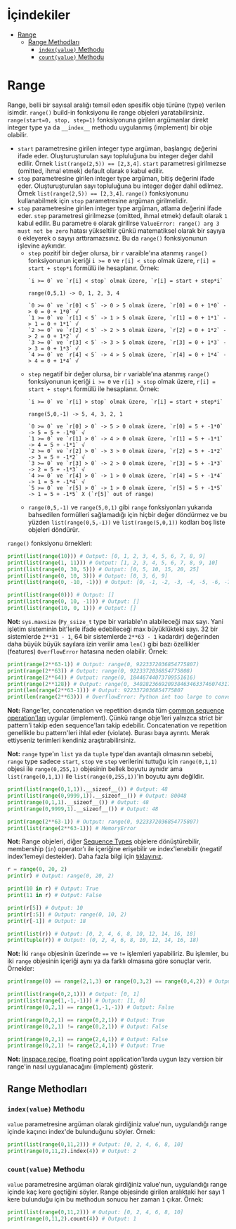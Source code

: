 # İçindekiler

- [Range](#1)
    - [Range Methodları](#1.1)
        - [`index(value)` Methodu](#1.1.1)
        - [`count(value)` Methodu](#1.1.2)

<h1 id="1">Range</h1>

Range, belli bir sayısal aralığı temsil eden spesifik obje türüne (type) verilen isimdir. `range()` build-in fonksiyonu ile range objeleri yaratabilirsiniz. `range(start=0, stop, step=1)` fonksiyonuna girilen argümanlar direkt integer type ya da `__index__` methodu uygulanmış (implement) bir obje olabilir.
- `start` parametresine girilen integer type argüman, başlangıç değerini ifade eder. Oluşturuşturulan sayı topluluğuna bu integer değer dahil edilir. Örnek `list(range(2,5)) == [2,3,4]`. `start` parametresi girilmezse (omitted, ihmal etmek) default olarak `0` kabul edilir.
- `stop` parametresine girilen integer type argüman, bitiş değerini ifade eder. Oluşturuşturulan sayı topluluğuna bu integer değer dahil edilmez. Örnek `list(range(2,5)) == [2,3,4]`. `range()` fonksiyonunu kullanabilmek için `stop` parametresine argüman girilmelidir.
- `step` parametresine girilen integer type argüman, atlama değerini ifade eder. `step` parametresi girilmezse (omitted, ihmal etmek) default olarak `1` kabul edilir. Bu parametre `0` olarak girilirse `ValueError: range() arg 3 must not be zero` hatası yükseltilir çünkü matematiksel olarak bir sayıya `0` ekleyerek o sayıyı arttıramazsınız. Bu da `range()` fonksiyonunun işlevine aykırıdır.
    - `step` pozitif bir değer olursa, bir `r` varaible'ına atanmış `range()` fonksiyonunun içeriği `i >= 0` ve `r[i] < stop` olmak üzere, `r[i] = start + step*i` formülü ile hesaplanır. Örnek:
        ```
        `i >= 0` ve `r[i] < stop` olmak üzere, `r[i] = start + step*i`

        range(0,5,1) -> 0, 1, 2, 3, 4

        `0 >= 0` ve `r[0] < 5` -> 0 > 5 olmak üzere, `r[0] = 0 + 1*0` -> 0 = 0 + 1*0` √
        `1 >= 0` ve `r[1] < 5` -> 1 > 5 olmak üzere, `r[1] = 0 + 1*1` -> 1 = 0 + 1*1` √
        `2 >= 0` ve `r[2] < 5` -> 2 > 5 olmak üzere, `r[2] = 0 + 1*2` -> 2 = 0 + 1*2` √
        `3 >= 0` ve `r[3] < 5` -> 3 > 5 olmak üzere, `r[3] = 0 + 1*3` -> 3 = 0 + 1*3` √
        `4 >= 0` ve `r[4] < 5` -> 4 > 5 olmak üzere, `r[4] = 0 + 1*4` -> 4 = 0 + 1*4` √
        ```
    - `step` negatif bir değer olursa, bir `r` variable'ına atanmış `range()` fonksiyonunun içeriği `i >= 0` ve `r[i] > stop` olmak üzere, `r[i] = start + step*i` formülü ile hesaplanır. Örnek:
        ```
        `i >= 0` ve `r[i] > stop` olmak üzere, `r[i] = start + step*i`

        range(5,0,-1) -> 5, 4, 3, 2, 1

        `0 >= 0` ve `r[0] > 0` -> 5 > 0 olmak üzere, `r[0] = 5 + -1*0` -> 5 = 5 + -1*0` √
        `1 >= 0` ve `r[1] > 0` -> 4 > 0 olmak üzere, `r[1] = 5 + -1*1` -> 4 = 5 + -1*1` √
        `2 >= 0` ve `r[2] > 0` -> 3 > 0 olmak üzere, `r[2] = 5 + -1*2` -> 3 = 5 + -1*2` √
        `3 >= 0` ve `r[3] > 0` -> 2 > 0 olmak üzere, `r[3] = 5 + -1*3` -> 2 = 5 + -1*3` √
        `4 >= 0` ve `r[4] > 0` -> 1 > 0 olmak üzere, `r[4] = 5 + -1*4` -> 1 = 5 + -1*4` √
        `5 >= 0` ve `r[5] > 0` -> 1 > 0 olmak üzere, `r[5] = 5 + -1*5` -> 1 = 5 + -1*5` X (`r[5]` out of range)
        ```
    - `range(0,5,-1)` ve `range(5,0,1)` gibi `range` fonksiyonları yukarıda bahsedilen formülleri sağlamadığı için hiçbir değer döndürmez ve bu yüzden `list(range(0,5,-1))` ve `list(range(5,0,1))` kodları boş liste objeleri döndürür.

`range()` fonksiyonu örnekleri:
```py
print(list(range(10))) # Output: [0, 1, 2, 3, 4, 5, 6, 7, 8, 9]
print(list(range(1, 11))) # Output: [1, 2, 3, 4, 5, 6, 7, 8, 9, 10]
print(list(range(0, 30, 5))) # Output: [0, 5, 10, 15, 20, 25]
print(list(range(0, 10, 3))) # Output: [0, 3, 6, 9]
print(list(range(0, -10, -1))) # Output: [0, -1, -2, -3, -4, -5, -6, -7, -8, -9]

print(list(range(0))) # Output: []
print(list(range(0, 10, -1))) # Output: []
print(list(range(10, 0, 1))) # Output: []
```

**Not:** `sys.maxsize` (`Py_ssize_t` type bir variable'ın alabileceği max sayı. Yani işletim sisteminin bit'lerle ifade edebileceği max büyüklükteki sayı. 32 bir sistemlerde `2**31 - 1`, 64 bir sistemlerde `2**63 - 1` kadardır) değerinden daha büyük büyük sayılara izin verilir ama `len()` gibi bazı özellikler (features) `OverflowError` hatasına neden olabilir. Örnek:
```py
print(range(2**63-1)) # Output: range(0, 9223372036854775807)
print(range(2**63)) # Output: range(0, 9223372036854775808)
print(range(2**64)) # Output: range(0, 18446744073709551616)
print(range(2**128)) # Output: range(0, 340282366920938463463374607431768211456)
print(len(range(2**63-1))) # Output: 9223372036854775807
print(len(range(2**63))) # OverflowError: Python int too large to convert to C ssize_t
```

**Not:** Range'ler, concatenation ve repetition dışında tüm [common sequence operation'ları](https://docs.python.org/3/library/stdtypes.html?highlight=range#typesseq-common "https://docs.python.org/3/library/stdtypes.html?highlight=range#typesseq-common") uygular (implement). Çünkü range obje'leri yalnızca strict bir pattern'i takip eden sequence'ları takip edebilir. Concatenation ve repetition genellikle bu pattern'leri ihlal eder (violate). Burası baya ayrıntı. Merak ettiyseniz terimleri kendiniz araştırabilirsiniz.

**Not:** `range` type'ın `list` ya da `tuple` type'dan avantajlı olmasının sebebi, `range` type sadece `start`, `stop` ve `step` verilerini tuttuğu için `range(0,1,1)` objesi ile `range(0,255,1)` objesinin bellek boyutu aynıdır ama `list(range(0,1,1))` ile `list(range(0,255,1))`'in boyutu aynı değildir.
```py
print(list(range(0,1,1)).__sizeof__()) # Output: 48
print(list(range(0,9999,1)).__sizeof__()) # Output: 80048
print(range(0,1,1).__sizeof__()) # Output: 48
print(range(0,9999,1).__sizeof__()) # Output: 48

print(range(2**63-1)) # Output: range(0, 9223372036854775807)
print(list(range(2**63-1))) # MemoryError
```

**Not:** Range objeleri, diğer [Sequence Types](https://docs.python.org/3/library/stdtypes.html?highlight=range#typesseq) objelere dönüştürebilir, membership (`in`) operator'ı ile içeriğine erişebilir ve index'lenebilir (negatif index'lemeyi destekler). Daha fazla bilgi için [tıklayınız](https://newbedev.com/does-range-really-create-lists).
```py
r = range(0, 20, 2)
print(r) # Output: range(0, 20, 2)

print(10 in r) # Output: True
print(11 in r) # Output: False

print(r[5]) # Output: 10
print(r[:5]) # Output: range(0, 10, 2)
print(r[-1]) # Output: 18

print(list(r)) # Output: [0, 2, 4, 6, 8, 10, 12, 14, 16, 18]
print(tuple(r)) # Output: (0, 2, 4, 6, 8, 10, 12, 14, 16, 18)
```

**Not:** İki `range` objesinin üzerinde `==` ve `!=` işlemleri yapabiliriz. Bu işlemler, bu iki `range` objesinin içeriği aynı ya da farklı olmasına göre sonuçlar verir. Örnekler:
```py
print(range(0) == range(2,1,3) or range(0,3,2) == range(0,4,2)) # Output: True (Çünkü hepsi hiçbir değer içermiyor)

print(list(range(0,2,1))) # Output: [0, 1]
print(list(range(1,-1,-1))) # Output: [1, 0]
print(range(0,2,1) == range(1,-1,-1)) # Output: False

print(range(0,2,1) == range(0,2,1)) # Output: True
print(range(0,2,1) != range(0,2,1)) # Output: False

print(range(0,2,1) == range(2,4,1)) # Output: False
print(range(0,2,1) != range(2,4,1)) # Output: True
```

**Not:** [linspace recipe](https://code.activestate.com/recipes/579000/), floating point application'larda uygun lazy version bir range'in nasıl uygulanacağını (implement) gösterir.

<h2 id="1.1">Range Methodları</h2>

<h3 id="1.1.1"><code>index(value)</code> Methodu</h3>

`value` parametresine argüman olarak girdiğiniz value'nun, uygulandığı range içinde kaçıncı index'de bulunduğunu söyler. Örnek:
```py
print(list(range(0,11,2))) # Output: [0, 2, 4, 6, 8, 10]
print(range(0,11,2).index(4)) # Output: 2
```

<h3 id="1.1.2"><code>count(value)</code> Methodu</h3>

`value` parametresine argüman olarak girdiğiniz value'nun, uygulandığı range içinde kaç kere geçtiğini söyler. Range objesinde girilen aralıktaki her sayı 1 kere bulunduğu için bu methodun sonucu her zaman `1` çıkar. Örnek:
```py
print(list(range(0,11,2))) # Output: [0, 2, 4, 6, 8, 10]
print(range(0,11,2).count(4)) # Output: 1
```